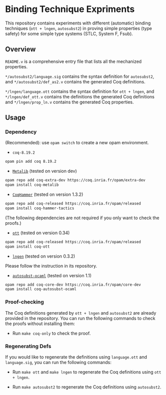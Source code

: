 # Binding Technique Expriments

This repository contains experiments with different (automatic) binding techniques (`ott + lngen`, `autosubst2`) in proving simple properties (type safety) for some simple type systems (STLC, System F, Fsub).

## Overview

`README.v` is a comprehensive entry file that lists all the mechanized properties.

`*/autosubst2/language.sig` contains the syntax definition for `autosubst2`, and `*/autosubst2/def_as2.v` contains the generated Coq definitions.

`*/lngen/language.ott` contains the syntax definition for `ott + lngen`, and `*/lngen/def_ott.v` contains the definitions the generated Coq definitions and `*/lngen/prop_ln.v` contains the generated Coq properties.

## Usage

### Dependency

(Recommended): use `opam switch` to create a new opam environment.

- `coq-8.19.2`

```bash
opam pin add coq 8.19.2
```

- [`Metalib`](https://github.com/plclub/metalib) (tested on version dev)

```bash
opam repo add coq-extra-dev https://coq.inria.fr/opam/extra-dev
opam install coq-metalib
```

- [`CoqHammer`](https://github.com/lukaszcz/coqhammer) (tested on version 1.3.2)

```bash
opam repo add coq-released https://coq.inria.fr/opam/released
opam install coq-hammer-tactics
```

(The following dependencies are not required if you only want to check the proofs.)

- [`ott`](https://github.com/ott-lang/ott)  (tested on version 0.34)

```bash
opam repo add coq-released https://coq.inria.fr/opam/released
opam install coq-ott
```

- [`lngen`](https://github.com/plclub/lngen) (tested on version 0.3.2)

Please follow the instruction in its repository.

- [`autosubst-ocaml`](https://github.com/uds-psl/autosubst-ocaml) (tested on version 1.1)

```bash
opam repo add coq-core-dev https://coq.inria.fr/opam/core-dev
opam install coq-autosubst-ocaml
```

### Proof-checking

The Coq definitions generated by `ott + lngen` and `autosubst2` are already provided in the repository. You can run the following commands to check the proofs without installing them:

- Run `make coq-only` to check the proof.

### Regenerating Defs

If you would like to regenerate the definitions using `language.ott` and `language.sig`, you can run the following commands:

- Run `make ott` and `make lngen` to regenerate the Coq definitions using `ott + lngen`.

- Run `make autosubst2` to regenerate the Coq definitions using `autosubst2`.
